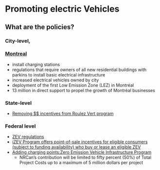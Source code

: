 # Promoting electric Vehicles

## What are the policies?

### City-level, 

### [Montreal](https://montreal.ca/en/articles/transportation-electrification-strategy-2021-2023-toward-sustainable-mobility-17859)
 
 - install charging stations
 - regulations that require owners of all new residential buildings with parkins to install basic electrical infrastructure
 - increased electrical vehicles owned by city
 - deployment of the first Low Emission Zone (LEZ) in Montréal
 - 13 million in direct support to propel the growth of Montréal businesses 


### State-level

 - [Removing $$ incentives from Roulez Vert program](https://www.quebec.ca/en/transports/electric-transportation/financial-assistance-electric-vehicle/about-roulez-vert-program#c267232)


### Federal level

- [ZEV regulations](https://www.canada.ca/en/environment-climate-change/news/2023/12/canadas-electric-vehicle-availability-standard-regulated-targets-for-zero-emission-vehicles.html)
- [iZEV Program offers point-of-sale incentives for eligible consumers (subject to funding availability) who buy or lease an eligible ZEV](https://tc.canada.ca/en/road-transportation/innovative-technologies/zero-emission-vehicles/incentives-zero-emission-vehicles/program-overview)
- [Adding charging points:Zero Emission Vehicle Infrastructure Program ](https://natural-resources.canada.ca/energy-efficiency/transportation-alternative-fuels/zero-emission-vehicle-infrastructure-program/21876)
    - NRCan’s contribution will be limited to fifty percent (50%) of Total Project Costs up to a maximum of 5 million dollars per project